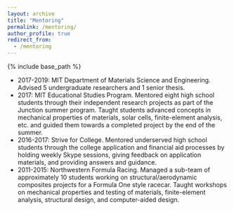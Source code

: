 ```yaml
---
layout: archive
title: "Mentoring"
permalink: /mentoring/
author_profile: true
redirect_from:
  - /mentoring
---
```


{% include base_path %}


* 2017-2019: MIT Department of Materials Science and Engineering. Advised 5 undergraduate researchers and 1 senior thesis.
* 2017: MIT Educational Studies Program. Mentored eight high school students through their independent research projects as part of the Junction summer program. Taught students advanced concepts in mechanical properties of materials, solar cells, finite-element analysis, etc. and guided them towards a completed project by the end of the summer.
* 2016-2017: Strive for College. Mentored underserved high school students through the college application and financial aid processes by holding weekly Skype sessions, giving feedback on application materials, and providing answers and guidance.
* 2011-2015: Northwestern Formula Racing. Managed a sub-team of approximately 10 students working on structural/aerodynamic composites projects for a Formula One style racecar. Taught workshops on mechanical properties and testing of materials, finite-element analysis, structural design, and computer-aided design.
